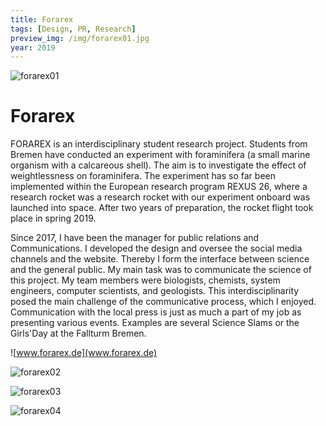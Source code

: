 ```yaml
---
title: Forarex
tags: [Design, PR, Research]
preview_img: /img/forarex01.jpg
year: 2019
---
```



![forarex01](/img/forarex01.jpg)

# Forarex

FORAREX is an interdisciplinary student research project. Students from Bremen have conducted an experiment with foraminifera (a small marine organism with a calcareous shell). The aim is to investigate the effect of weightlessness on foraminifera. The experiment has so far been implemented within the European research program REXUS 26, where a research rocket was a research rocket with our experiment onboard was launched into space. After two years of preparation, the rocket flight took place in spring 2019. 

Since 2017, I have been the manager for public relations and Communications. I developed the design and oversee
the social media channels and the website. Thereby I form the interface between science and the general public.  My main task was to communicate the science of this project. My team members were biologists, chemists, system engineers, computer scientists, and geologists. This interdisciplinarity posed the main challenge of the communicative process, which I enjoyed.  Communication with the local press is just as much a part of my job as presenting various events. Examples are several Science Slams or the Girls'Day at the Fallturm Bremen.


![www.forarex.de](www.forarex.de)

![forarex02](/img/forarex02.png)

![forarex03](/img/forarex03.png)

![forarex04](/img/forarex04.jpg)

